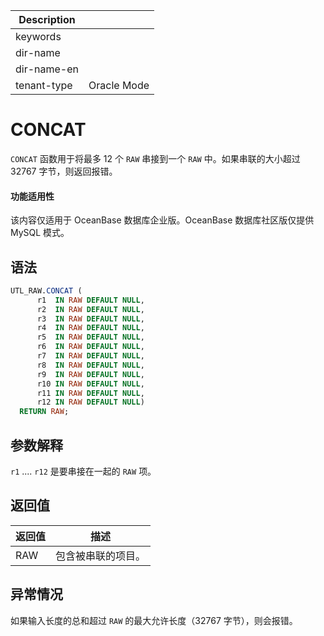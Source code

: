 | Description   |                 |
|---------------|-----------------|
| keywords      |                 |
| dir-name      |                 |
| dir-name-en   |                 |
| tenant-type   | Oracle Mode     |

# CONCAT 

`CONCAT` 函数用于将最多 12 个 `RAW` 串接到一个 `RAW` 中。如果串联的大小超过 32767 字节，则返回报错。

  <main id="notice" >
    <h4>功能适用性</h4>
    <p>该内容仅适用于 OceanBase 数据库企业版。OceanBase 数据库社区版仅提供 MySQL 模式。</p>
  </main>

## 语法 

```sql
UTL_RAW.CONCAT (  
      r1  IN RAW DEFAULT NULL,
      r2  IN RAW DEFAULT NULL,
      r3  IN RAW DEFAULT NULL,
      r4  IN RAW DEFAULT NULL,
      r5  IN RAW DEFAULT NULL,
      r6  IN RAW DEFAULT NULL,
      r7  IN RAW DEFAULT NULL,
      r8  IN RAW DEFAULT NULL,
      r9  IN RAW DEFAULT NULL,
      r10 IN RAW DEFAULT NULL,
      r11 IN RAW DEFAULT NULL,
      r12 IN RAW DEFAULT NULL) 
  RETURN RAW;
```



## 参数解释 

`r1` .... `r12` 是要串接在一起的 `RAW` 项。

## 返回值 

| **返回值** |  **描述**   |
|---------|-----------|
| RAW     | 包含被串联的项目。 |



## 异常情况 

如果输入长度的总和超过 `RAW` 的最大允许长度（32767 字节），则会报错。
